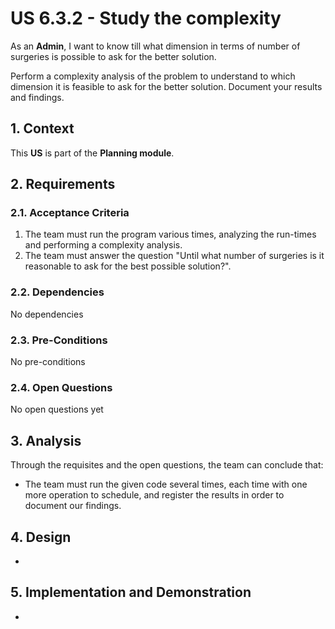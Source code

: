 # US 6.3.2 - Study the complexity

As an **Admin**, I want to know till what dimension in terms of number of surgeries is possible to ask for the better solution.

Perform a complexity analysis of the problem to understand to which dimension it is feasible to ask for the better solution. Document your results and findings.

## 1. Context

This **US** is part of the **Planning module**.

## 2. Requirements

### 2.1. Acceptance Criteria

1. The team must run the program various times, analyzing the run-times and performing a complexity analysis.
2. The team must answer the question "Until what number of surgeries is it reasonable to ask for the best possible solution?".

### 2.2. Dependencies

No dependencies

### 2.3. Pre-Conditions

No pre-conditions

### 2.4. Open Questions

No open questions yet

## 3. Analysis

Through the requisites and the open questions, the team can conclude that:
* The team must run the given code several times, each time with one more operation to schedule, and register the results in order to document our findings.

## 4. Design

-

## 5. Implementation and Demonstration

-